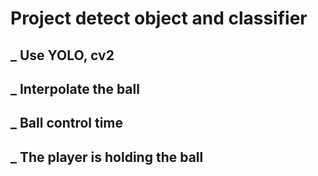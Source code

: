 # Project detect object and classifier 
## _ Use YOLO, cv2
## _ Interpolate the ball 
## _ Ball control time
## _ The player is holding the ball
